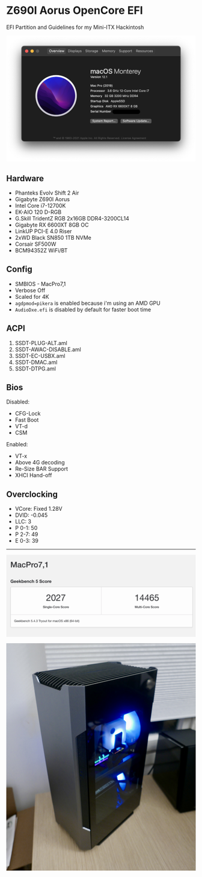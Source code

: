 # Z690I Aorus OpenCore EFI

EFI Partition and Guidelines for my Mini-ITX Hackintosh

![About](./assets/about.png)

## Hardware

- Phanteks Evolv Shift 2 Air
- Gigabyte Z690I Aorus
- Intel Core i7-12700K
- EK-AIO 120 D-RGB
- G.Skill TridentZ RGB 2x16GB DDR4-3200CL14
- Gigabyte RX 6600XT 8GB OC
- LinkUP PCI-E 4.0 Riser
- 2xWD Black SN850 1TB NVMe
- Corsair SF500W
- BCM94352Z WiFi/BT

## Config

- SMBIOS - MacPro7,1
- Verbose Off
- Scaled for 4K
- `agdpmod=pikera` is enabled because i'm using an AMD GPU
- `AudioDxe.efi` is disabled by default for faster boot time

## ACPI

1. SSDT-PLUG-ALT.aml
2. SSDT-AWAC-DISABLE.aml
3. SSDT-EC-USBX.aml
4. SSDT-DMAC.aml
5. SSDT-DTPG.aml

## Bios

Disabled:

- CFG-Lock
- Fast Boot
- VT-d
- CSM

Enabled:

- VT-x
- Above 4G decoding
- Re-Size BAR Support
- XHCI Hand-off

## Overclocking

- VCore: Fixed 1.28V
- DVID: -0.045
- LLC: 3
- P 0-1: 50
- P 2-7: 49
- E 0-3: 39

---

![Geekbench](./assets/geekbench.png)

![Case](./assets/case.JPG)
